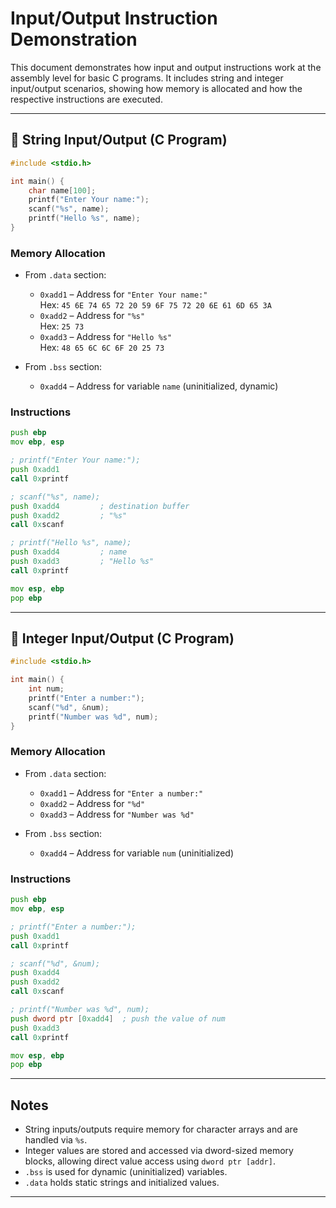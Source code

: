 
# Input/Output Instruction Demonstration

This document demonstrates how input and output instructions work at the assembly level for basic C programs. It includes string and integer input/output scenarios, showing how memory is allocated and how the respective instructions are executed.

---

## 🧵 String Input/Output (C Program)

```c
#include <stdio.h>

int main() {
    char name[100];
    printf("Enter Your name:");
    scanf("%s", name);
    printf("Hello %s", name);
}
```

### Memory Allocation

- From `.data` section:
  - `0xadd1` – Address for `"Enter Your name:"`  
    Hex: `45 6E 74 65 72 20 59 6F 75 72 20 6E 61 6D 65 3A`
  - `0xadd2` – Address for `"%s"`  
    Hex: `25 73`
  - `0xadd3` – Address for `"Hello %s"`  
    Hex: `48 65 6C 6C 6F 20 25 73`

- From `.bss` section:
  - `0xadd4` – Address for variable `name` (uninitialized, dynamic)

### Instructions

```asm
push ebp
mov ebp, esp

; printf("Enter Your name:");
push 0xadd1
call 0xprintf

; scanf("%s", name);
push 0xadd4         ; destination buffer
push 0xadd2         ; "%s"
call 0xscanf

; printf("Hello %s", name);
push 0xadd4         ; name
push 0xadd3         ; "Hello %s"
call 0xprintf

mov esp, ebp
pop ebp
```

---

## 🔢 Integer Input/Output (C Program)

```c
#include <stdio.h>

int main() {
    int num;
    printf("Enter a number:");
    scanf("%d", &num);
    printf("Number was %d", num);
}
```

### Memory Allocation

- From `.data` section:
  - `0xadd1` – Address for `"Enter a number:"`
  - `0xadd2` – Address for `"%d"`
  - `0xadd3` – Address for `"Number was %d"`

- From `.bss` section:
  - `0xadd4` – Address for variable `num` (uninitialized)

### Instructions

```asm
push ebp
mov ebp, esp

; printf("Enter a number:");
push 0xadd1
call 0xprintf

; scanf("%d", &num);
push 0xadd4
push 0xadd2
call 0xscanf

; printf("Number was %d", num);
push dword ptr [0xadd4]  ; push the value of num
push 0xadd3
call 0xprintf

mov esp, ebp
pop ebp
```

---

## Notes

- String inputs/outputs require memory for character arrays and are handled via `%s`.
- Integer values are stored and accessed via dword-sized memory blocks, allowing direct value access using `dword ptr [addr]`.
- `.bss` is used for dynamic (uninitialized) variables.
- `.data` holds static strings and initialized values.

---